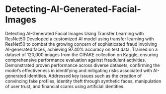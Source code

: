 # Detecting-AI-Generated-Facial-Images
Detecting AI-Generated Facial Images Using Transfer Learning with ResNet50
Developed a customized AI model using transfer learning with ResNet50 to combat the growing concern of sophisticated fraud involving AI-generated faces, achieving 97.40% accuracy on test data.
Trained on a dataset of 120,000 images from the CIFAKE collection on Kaggle, ensuring comprehensive performance evaluation against fraudulent activities.
Demonstrated proven performance across diverse datasets, confirming the model’s effectiveness in identifying and mitigating risks associated with AI-generated identities.
Addressed key issues such as the creation of convincing fake profiles, identity theft through synthetic faces, manipulation of user trust, and financial scams using artificial identities.
